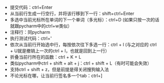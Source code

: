 - 提交代码：ctrl+Enter
- 从当前行生成一行空行，并将该行移到下一行：shift+ctrl+Enter
- 多选中当前光标所在单词的下一个单词（多光标）：ctrl+D (如果只按一次的话就跟pycharm中的ctrl+w类似）
- 注释行：同pycharm
- 执行测试代码：ctrl+'
- 依次从当前行开始选中行，每按依次往下多选一行：ctrl + l   (与之对应的 ctrl + U就是撤销上一次的ctrl + l，也就是回到上一行）
- 折叠当前行所在的函数：ctrl + K + L
- 类似pycharm中ctrl + shift + alt + j：ctrl + shift + L（有时可能会失效）
- 支持ctrl + shift + z，但是前提是得关闭搜狗输入法
- 不论光标在哪，让当前行签名多一个tab：ctrl+]
